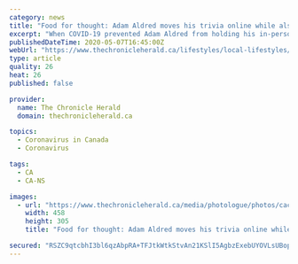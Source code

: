 ```yaml
---
category: news
title: "Food for thought: Adam Aldred moves his trivia online while also raising money for Feed Nova Scotia"
excerpt: "When COVID-19 prevented Adam Aldred from holding his in-person trivia sessions, it gave the southwestern Nova Scotia resident food for thought, in more ways than one. He has turned to an online trivia"
publishedDateTime: 2020-05-07T16:45:00Z
webUrl: "https://www.thechronicleherald.ca/lifestyles/local-lifestyles/food-for-thought-adam-aldred-moves-his-trivia-online-while-also-raising-money-for-feed-nova-scotia-446986/"
type: article
quality: 26
heat: 26
published: false

provider:
  name: The Chronicle Herald
  domain: thechronicleherald.ca

topics:
  - Coronavirus in Canada
  - Coronavirus

tags:
  - CA
  - CA-NS

images:
  - url: "https://www.thechronicleherald.ca/media/photologue/photos/cache/YSS-07052020-adam-aldred-1_medium.jpeg"
    width: 458
    height: 305
    title: "Food for thought: Adam Aldred moves his trivia online while also raising money for Feed Nova Scotia"

secured: "RSZC9qtcbhI3bl6qzAbpRA+TFJtkWtkStvAn21KSlI5AgbzExebUYOVLsUBopCQ1UIwe15BUWo+PtuwIwfHpI1DxmsIURGeHucRJuCgC461Zs7cq5TeNOVFgliIEpIRDwJjSYcPKA9rOPcKI/Z2TdXmpQXHzJpJLMsvo1vAJzh1kvBQ++ofBA97fuzH7OVM+3AvsXgyrt8lufU2EIScXArQYgBbMdO9MiH5bU0CiiYUBdYNmgXe76OUlmFHKBHSMv6/APTqH0jsqj+tqP/IKXWNMZ8plS8Pz0INBS5Gir5uu2cTOZphRYUgnidE0USyk;kWodrZHvU8XSf1LHhz0Zvw=="
---
```


